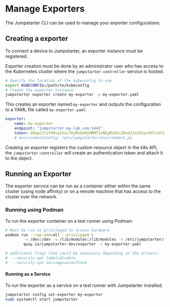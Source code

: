 # Manage Exporters

The Jumpstarter CLI can be used to manage your exporter configurations.

## Creating a exporter

To connect a device to Jumpstarter, an exporter instance must be registered.

Exporter creation must be done by an administrator user who has access to
the Kubernetes cluster where the `jumpstarter-controller` service is hosted.

```bash
# Specify the location of the kubeconfig to use
export KUBECONFIG=/path/to/kubeconfig
# Create the exporter instance
jumpstarter exporter create my-exporter -o my-exporter.yaml
```

This creates an exporter named `my-exporter` and outputs the configuration to a
YAML file called `my-exporter.yaml`:

```yaml
exporter:
    name: my-exporter
    endpoint: "jumpstarter.my-lab.com:1443"
    token: dGhpc2lzYXRva2VuLTEyMzQxMjM0MTIzNEyMzQtc2Rxd3Jxd2VycXdlcnF3ZXJxd2VyLTEyMzQxMjM0MTIz
    # environmentConfig: /etc/jumpstarter/environment.py
```

Creating an exporter registers the custom resource object in the k8s API, the
`jumpstarter-controller` will create an authentication token and attach it to
the object.

## Running an Exporter

The exporter service can be run as a container either within the same cluster
(using node affinity) or on a remote machine that has access to the cluster over
the network.

### Running using Podman

To run the exporter container on a test runner using Podman:

```bash
# Must be run as privileged to access hardware
podman run --cap-add=all --privileged \
        -v /dev:/dev -v /lib/modules:/lib/modules -v /etc/jumpstarter/:/etc/jumpstarter \
        quay.io/jumpstarter-dev/exporter -c my-exporter.yaml

# additional flags like could be necessary depending on the drivers:
#  --security-opt label=disable
#  --security-opt seccomp=unconfined
```

#### Running as a Service

To run the exporter as a service on a test runner with Jumpstarter installed:

```bash
jumpstarter config set-exporter my-exporter
sudo systemctl start jumpstarter 
```

<!-- TODO: create instructions to setup as quadlets with podman and systemd 
https://www.redhat.com/sysadmin/quadlet-podman -->